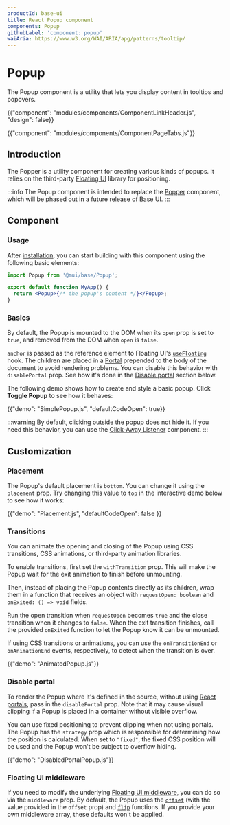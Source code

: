 ```yaml
---
productId: base-ui
title: React Popup component
components: Popup
githubLabel: 'component: popup'
waiAria: https://www.w3.org/WAI/ARIA/apg/patterns/tooltip/
---
```


# Popup

<p class="description">The Popup component is a utility that lets you display content in tooltips and popovers.</p>

{{"component": "modules/components/ComponentLinkHeader.js", "design": false}}

{{"component": "modules/components/ComponentPageTabs.js"}}

## Introduction

The Popper is a utility component for creating various kinds of popups.
It relies on the third-party [Floating UI](https://floating-ui.com/) library for positioning.

:::info
The Popup component is intended to replace the [Popper](/base-ui/react-popper/) component, which will be phased out in a future release of Base UI.
:::

## Component

### Usage

After [installation](/base-ui/getting-started/quickstart/#installation), you can start building with this component using the following basic elements:

```jsx
import Popup from '@mui/base/Popup';

export default function MyApp() {
  return <Popup>{/* the popup's content */}</Popup>;
}
```

### Basics

By default, the Popup is mounted to the DOM when its `open` prop is set to `true`, and removed from the DOM when `open` is `false`.

`anchor` is passed as the reference element to Floating UI's [`useFloating`](https://floating-ui.com/docs/react#positioning) hook.
The children are placed in a [Portal](/base-ui/react-portal/) prepended to the body of the document to avoid rendering problems.
You can disable this behavior with `disablePortal` prop.
See how it's done in the [Disable portal](#disable-portal) section below.

The following demo shows how to create and style a basic popup.
Click **Toggle Popup** to see how it behaves:

{{"demo": "SimplePopup.js", "defaultCodeOpen": true}}

:::warning
By default, clicking outside the popup does not hide it.
If you need this behavior, you can use the [Click-Away Listener](/base-ui/react-click-away-listener/) component.
:::

## Customization

### Placement

The Popup's default placement is `bottom`.
You can change it using the `placement` prop.
Try changing this value to `top` in the interactive demo below to see how it works:

{{"demo": "Placement.js", "defaultCodeOpen": false }}

### Transitions

You can animate the opening and closing of the Popup using CSS transitions, CSS animations, or third-party animation libraries.

To enable transitions, first set the `withTransition` prop.
This will make the Popup wait for the exit animation to finish before unmounting.

Then, instead of placing the Popup contents directly as its children, wrap them in a function that receives an object with `requestOpen: boolean` and `onExited: () => void` fields.

Run the open transition when `requestOpen` becomes `true` and the close transition when it changes to `false`.
When the exit transition finishes, call the provided `onExited` function to let the Popup know it can be unmounted.

If using CSS transitions or animations, you can use the `onTransitionEnd` or `onAnimationEnd` events, respectively, to detect when the transition is over.

{{"demo": "AnimatedPopup.js"}}

### Disable portal

To render the Popup where it's defined in the source, without using [React portals](https://react.dev/reference/react-dom/createPortal), pass in the `disablePortal` prop.
Note that it may cause visual clipping if a Popup is placed in a container without visible overflow.

You can use fixed positioning to prevent clipping when not using portals.
The Popup has the `strategy` prop which is responsible for determining how the position is calculated.
When set to `"fixed"`, the fixed CSS position will be used and the Popup won't be subject to overflow hiding.

{{"demo": "DisabledPortalPopup.js"}}

### Floating UI middleware

If you need to modify the underlying [Floating UI middleware](https://floating-ui.com/docs/middleware), you can do so via the `middleware` prop.
By default, the Popup uses the [`offset`](https://floating-ui.com/docs/offset) (with the value provided in the `offset` prop) and [`flip`](https://floating-ui.com/docs/flip) functions.
If you provide your own middleware array, these defaults won't be applied.
